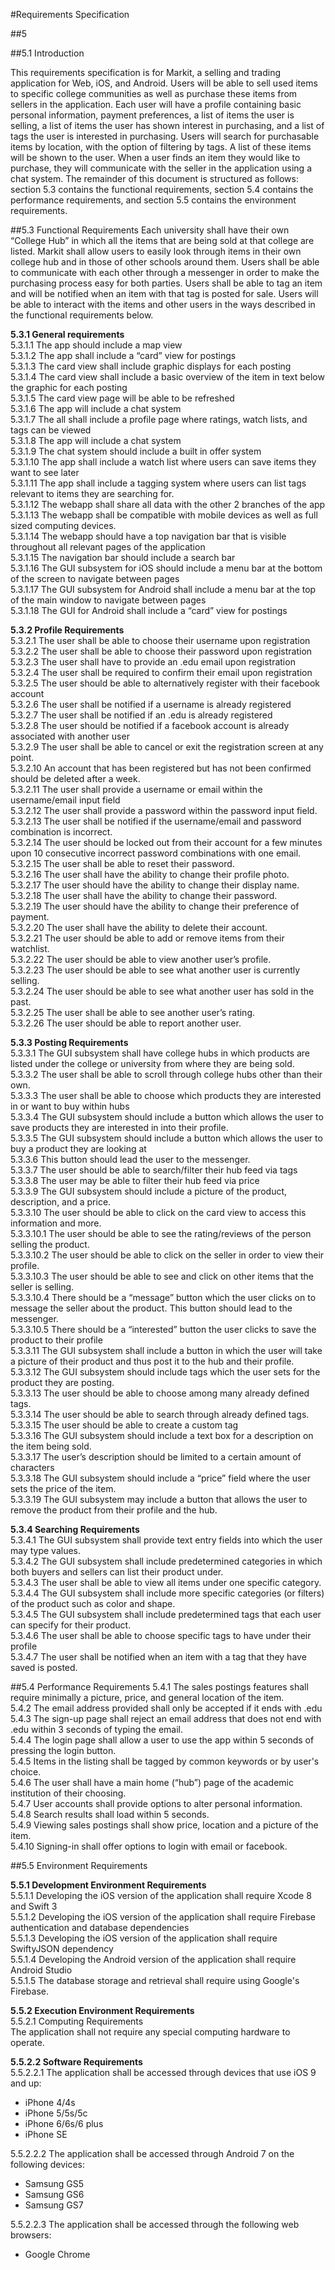 #Requirements Specification

##5

##5.1 Introduction

This requirements specification is for Markit, a selling and trading application for Web, iOS, and Android. Users will be able to sell used items to specific college communities as well as purchase these items from sellers in the application. Each user will have a profile containing basic personal information, payment preferences, a list of items the user is selling, a list of items the user has shown interest in purchasing, and a list of tags the user is interested in purchasing. Users will search for purchasable items by location, with the option of filtering by tags. A list of these items will be shown to the user. When a user finds an item they would like to purchase, they will communicate with the seller in the application using a chat system.  The remainder of this document is structured as follows: section 5.3 contains the functional requirements, section 5.4 contains the performance requirements, and section 5.5 contains the environment requirements.

##5.3  Functional Requirements
Each university shall have their own “College Hub” in which all the items that are being sold at that college are listed. Markit shall allow users to easily look through items in their own college hub and in those of other schools around them. Users shall be able to communicate with each other through a messenger in order to make the purchasing process easy for both parties. Users shall be able to tag an item and will be notified when an item with that tag is posted for sale. Users will be able to interact with the items and other users in the ways described in the functional requirements below.

**5.3.1 General requirements** <br />
5.3.1.1 The app should include a map view <br />
5.3.1.2 The app shall include a “card” view for postings <br />
5.3.1.3 The card view shall include graphic displays for each posting <br />
5.3.1.4 The card view shall include a basic overview of the item in text below the graphic for each posting <br />
5.3.1.5 The card view page will be able to be refreshed <br />
5.3.1.6 The app will include a chat system <br />
5.3.1.7 The all shall include a profile page where ratings, watch lists, and tags can be viewed <br />
5.3.1.8 The app will include a chat system <br />
5.3.1.9 The chat system should include a built in offer system <br />
5.3.1.10 The app shall include a watch list where users can save items they want to see later <br />
5.3.1.11 The app shall include a tagging system where users can list tags relevant to items they are searching for. <br />
5.3.1.12 The webapp shall share all data with the other 2 branches of the app <br />
5.3.1.13 The webapp shall be compatible with mobile devices as well as full sized computing devices. <br />
5.3.1.14 The webapp should have a top navigation bar that is visible throughout all relevant pages of the application <br />
5.3.1.15 The navigation bar should include a search bar <br />
5.3.1.16 The GUI subsystem for iOS should include a menu bar at the bottom of the screen to navigate between pages <br />
5.3.1.17 The GUI subsystem for Android shall include a menu bar at the top of the main  window to navigate between pages <br />
5.3.1.18 The GUI for Android shall include a “card” view for postings 

**5.3.2 Profile Requirements**<br />
5.3.2.1 The user shall be able to choose their username upon registration <br />
5.3.2.2 The user shall be able to choose their password upon registration <br />
5.3.2.3 The user shall have to provide an .edu email upon registration <br />
5.3.2.4 The user shall be required to confirm their email upon registration <br />
5.3.2.5 The user should be able to alternatively register with their facebook account <br />
5.3.2.6 The user shall be notified if a username is already registered <br />
5.3.2.7 The user shall be notified if an .edu is already registered <br />
5.3.2.8 The user should be notified if a facebook account is already associated with another user <br />
5.3.2.9 The user shall be able to cancel or exit the registration screen at any point. <br />
5.3.2.10 An account that has been registered but has not been confirmed should be deleted after a week. <br />
5.3.2.11 The user shall provide a username or email within the username/email input field <br />
5.3.2.12 The user shall provide a password within the password input field. <br />
5.3.2.13 The user shall be notified if the username/email and password combination is incorrect. <br />
5.3.2.14 The user should be locked out from their account for a few minutes upon 10 consecutive incorrect password combinations with one email. <br />
5.3.2.15 The user shall be able to reset their password. <br />
5.3.2.16 The user shall have the ability to change their profile photo. <br />
5.3.2.17 The user should have the ability to change their display name. <br />
5.3.2.18 The user shall have the ability to change their password. <br />
5.3.2.19 The user should have the ability to change their preference of payment. <br />
5.3.2.20 The user shall have the ability to delete their account. <br />
5.3.2.21 The user should be able to add or remove items from their watchlist. <br />
5.3.2.22 The user should be able to view another user’s profile.<br /> 
5.3.2.23 The user should be able to see what another user is currently selling.<br />
5.3.2.24 The user should be able to see what another user has sold in the past.<br />
5.3.2.25 The user shall be able to see another user’s rating.<br />
5.3.2.26 The user should be able to report another user.

**5.3.3 Posting Requirements**<br />
5.3.3.1 The GUI subsystem shall have college hubs in which products are listed under the college or university from where they are being sold. <br />
5.3.3.2 The user shall be able to scroll through college hubs other than their own.<br />
5.3.3.3 The user shall be able to choose which products they are interested in or want to buy within hubs<br />
5.3.3.4 The GUI subsystem should include a button which allows the user to save products they are interested in into their profile.<br />
5.3.3.5 The GUI subsystem should include a button which allows the user to buy a product they are looking at<br />
5.3.3.6 This button should lead the user to the messenger.<br />
5.3.3.7 The user should be able to search/filter their hub feed via tags<br />
5.3.3.8 The user may be able to filter their hub feed via price<br />
5.3.3.9 The GUI subsystem should include a picture of the product, description, and a price. <br />
5.3.3.10 The user should be able to click on the card view to access this information and more.<br />
5.3.3.10.1 The user should be able to see the rating/reviews of the person selling the product. <br />
5.3.3.10.2 The user should be able to click on the seller in order to view their profile.<br />
5.3.3.10.3 The user should be able to see and click on other items that the seller is selling.<br />
5.3.3.10.4 There should be a “message” button which the user clicks on to message the seller about the product. This button should lead to the messenger. <br />
5.3.3.10.5 There should be a “interested” button the user clicks to save the product to their profile <br />
5.3.3.11 The GUI subsystem shall include a button in which the user will take a picture of their product and thus post it to the hub and their profile.<br />
5.3.3.12 The GUI subsystem should include tags which the user sets for the product they are posting.<br />
5.3.3.13 The user should be able to choose among many already defined tags. <br />
5.3.3.14 The user should be able to search through already defined tags. <br />
5.3.3.15 The user should be able to create a custom tag<br />
5.3.3.16 The GUI subsystem should include a text box for a description on the item being sold.<br />
5.3.3.17 The user’s description should be limited to a certain amount of characters<br />
5.3.3.18 The GUI subsystem should include a “price” field where the user sets the price of the item.<br />
5.3.3.19 The GUI subsystem may include a button that allows the user to remove the product from their profile and the hub.<br />

**5.3.4 Searching Requirements**<br />
5.3.4.1 The GUI subsystem shall provide text entry fields into which the user may type values.<br />
5.3.4.2 The GUI subsystem shall include predetermined categories in which both buyers and sellers can list their product under.<br />
5.3.4.3 The user shall be able to view all items under one specific category.<br />
5.3.4.4 The GUI subsystem shall include more specific categories (or filters) of the product such as color and shape.<br />
5.3.4.5 The GUI subsystem shall include predetermined tags that each user can specify for their product.<br />
5.3.4.6 The user shall be able to choose specific tags to have under their profile<br />
5.3.4.7 The user shall be notified when an item with a tag that they have saved is posted.<br />

##5.4 Performance Requirements
5.4.1 The sales postings features shall require minimally a picture, price, and general location of the item.<br />
5.4.2 The email address provided shall only be accepted if it ends with .edu<br />
5.4.3 The sign-up page shall reject an email address that does not end with .edu within 3 seconds of typing the email.<br />
5.4.4 The login page shall allow a user to use the app within 5 seconds of pressing the login button.<br />
5.4.5 Items in the listing shall be tagged by common keywords or by user's choice.<br />
5.4.6 The user shall have a main home (“hub”) page of the academic institution of their choosing.<br />
5.4.7 User accounts shall provide options to alter personal information.<br />
5.4.8 Search results shall load within 5 seconds.<br />
5.4.9 Viewing sales postings shall show price, location and a picture of the item.<br />
5.4.10 Signing-in shall offer options to login with email or facebook.<br />

##5.5 Environment Requirements

**5.5.1 Development Environment Requirements**<br />
5.5.1.1 Developing the iOS version of the application shall require Xcode 8 and Swift 3<br />
5.5.1.2 Developing the iOS version of the application shall require Firebase authentication and database dependencies<br />
5.5.1.3 Developing the iOS version of the application shall require SwiftyJSON dependency<br />
5.5.1.4 Developing the Android version of the application shall require Android Studio<br />
5.5.1.5 The database storage and retrieval shall require using Google's Firebase.

**5.5.2 Execution Environment Requirements**<br />
5.5.2.1 Computing Requirements<br />
The application shall not require any special computing hardware to operate.<br />

**5.5.2.2 Software Requirements**<br />
5.5.2.2.1 The application shall be accessed through devices that use iOS 9 and up: <br />
* iPhone 4/4s
* iPhone 5/5s/5c
* iPhone 6/6s/6 plus
* iPhone SE

5.5.2.2.2 The application shall be accessed through Android 7 on the following devices:<br />
* Samsung GS5
* Samsung GS6
* Samsung GS7

5.5.2.2.3 The application shall be accessed through the following web browsers:<br />
* Google Chrome




